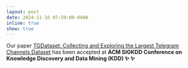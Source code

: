 ```yaml
---
layout: post
date: 2024-11-16 07:59:00-0400
inline: true
show: true
---
```


Our paper <a href="" target="blank">
TGDataset: Collecting and Exploring the Largest Telegram Channels Dataset</a> has been accepted at <strong>ACM SIGKDD Conference on Knowledge Discovery and Data Mining (KDD)<strong> :sparkles: :sparkles:
